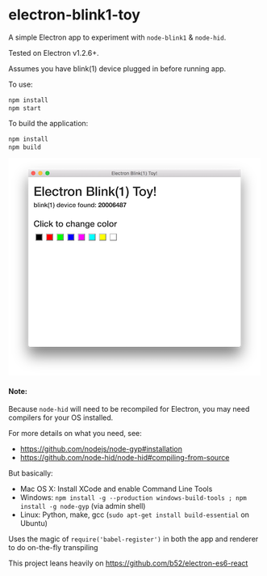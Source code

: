 # electron-blink1-toy

A simple Electron app to experiment with `node-blink1` & `node-hid`.

Tested on Electron v1.2.6+.

Assumes you have blink(1) device plugged in before running app.

To use:
```
npm install
npm start
```

To build the application: 
```
npm install
npm build
```

![screenshot](./screenshot.png)

#### Note:
Because `node-hid` will need to be recompiled for Electron, you may need compilers for your OS installed.

For more details on what you need, see: 
* https://github.com/nodejs/node-gyp#installation
* https://github.com/node-hid/node-hid#compiling-from-source

But basically:

* Mac OS X: Install XCode and enable Command Line Tools
* Windows: `npm install -g --production windows-build-tools ; npm install -g node-gyp` (via admin shell)
* Linux: Python, make, gcc (`sudo apt-get install build-essential` on Ubuntu)



Uses the magic of `require('babel-register')` in both the app and renderer to do on-the-fly transpiling


This project leans heavily on https://github.com/b52/electron-es6-react
